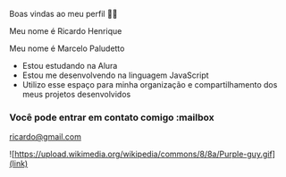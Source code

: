 Boas vindas ao meu perfil 💙💙

Meu nome é Ricardo Henrique

Meu nome é Marcelo Paludetto

- Estou estudando na Alura
- Estou me desenvolvendo na linguagem JavaScript
- Utilizo esse espaço para minha organização e compartilhamento dos meus projetos desenvolvidos

### Você pode entrar em contato comigo :mailbox

ricardo@gmail.com

![https://upload.wikimedia.org/wikipedia/commons/8/8a/Purple-guy.gif](link)
